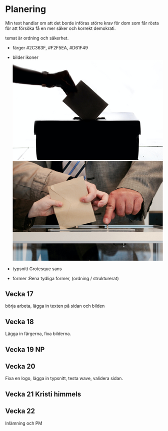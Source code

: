 # Planering

Min text handlar om att det borde införas större krav för dom som får rösta för att försöka få en mer säker och korrekt demokrati.

temat är ordning och säkerhet.

* färger
 #2C363F, #F2F5EA, #D61F49

* bilder ikoner
![voting](/img/Kampanj.jpg)
![vote](/img/vote.jpg)
* typsnitt
Grotesque sans

* former
:Rena tydliga former, (ordning / strukturerat)


## Vecka 17
börja arbeta, lägga in texten på sidan och bilden


## Vecka 18
Lägga in färgerna, fixa bilderna.


## Vecka 19 NP


## Vecka 20
Fixa en logo, lägga in typsnitt, testa wave, validera sidan.


## Vecka 21 Kristi himmels


## Vecka 22 

Inlämning och PM




